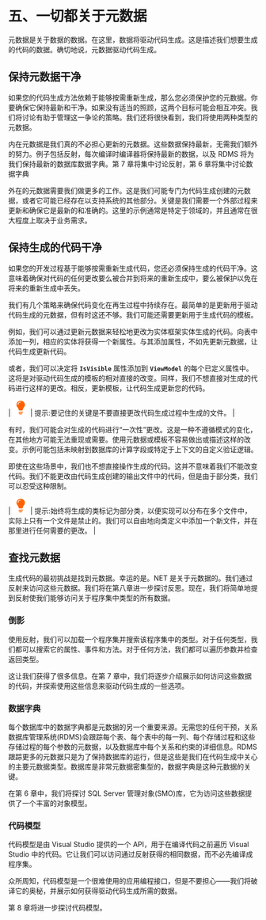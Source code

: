 # 五、一切都关于元数据

元数据是关于数据的数据。在这里，数据将驱动代码生成。这是描述我们想要生成的代码的数据。确切地说，元数据驱动代码生成。

## 保持元数据干净

如果您的代码生成方法依赖于能够按需重新生成，那么您必须保护您的元数据。你要确保它保持最新和干净。如果没有适当的照顾，这两个目标可能会相互冲突。我们将讨论有助于管理这一争论的策略。我们还将很快看到，我们将使用两种类型的元数据。

内在元数据是我们真的不必担心更新的元数据。这些数据保持最新，无需我们额外的努力。例子包括反射，每次编译时编译器将保持最新的数据，以及 RDMS 将为我们保持最新的数据库数据字典。第 7 章将集中讨论反射，第 6 章将集中讨论数据字典

外在的元数据需要我们做更多的工作。这是我们可能专门为代码生成创建的元数据，或者它可能已经存在以支持系统的其他部分。关键是我们需要一个外部过程来更新和确保它是最新的和准确的。这里的示例通常是特定于领域的，并且通常在很大程度上取决于业务需求。

## 保持生成的代码干净

如果您的开发过程基于能够按需重新生成代码，您还必须保持生成的代码干净。这意味着确保对代码的任何更改要么被合并到将来的重新生成中，要么被保护以免在将来的重新生成中丢失。

我们有几个策略来确保代码变化在再生过程中持续存在。最简单的是更新用于驱动代码生成的元数据，但有时这还不够。我们可能还需要更新用于生成代码的模板。

例如，我们可以通过更新元数据来轻松地更改为实体框架实体生成的代码。向表中添加一列，相应的实体将获得一个新属性。与其添加属性，不如先更新元数据，让代码生成更新代码。

或者，我们可以决定将 **`IsVisible`** 属性添加到 **`ViewModel`** 的每个已定义属性中。这将是对驱动代码生成的模板的相对直接的改变。同样，我们不想直接对生成的代码进行这样的更改。相反，更新模板，让代码生成更新您的代码。

| ![](img/tip.png) | 提示:要记住的关键是不要直接更改代码生成过程中生成的文件。 |

有时，我们可能会对生成的代码进行“一次性”更改。这是一种不遵循模式的变化，在其他地方可能无法重现或需要。使用元数据或模板不容易做出或描述这样的改变。示例可能包括未映射到数据库的计算字段或特定于上下文的自定义验证逻辑。

即使在这些场景中，我们也不想直接操作生成的代码。这并不意味着我们不能改变代码。我们不能更改由代码生成创建的输出文件中的代码，但是由于部分类，我们可以忍受这种限制。

| ![](img/tip.png) | 提示:始终将生成的类标记为部分类，以便实现可以分布在多个文件中，实际上只有一个文件是禁止的。我们可以自由地向类定义中添加一个新文件，并在那里进行任何需要的更改。 |

## 查找元数据

生成代码的最初挑战是找到元数据。幸运的是。NET 是关于元数据的。我们通过反射来访问这些元数据。我们将在第八章进一步探讨反思。现在，我们将简单地提到反射使我们能够访问关于程序集中类型的所有数据。

### 倒影

使用反射，我们可以加载一个程序集并搜索该程序集中的类型。对于任何类型，我们都可以搜索它的属性、事件和方法。对于任何方法，我们都可以遍历参数并检查返回类型。

这让我们获得了很多信息。在第 7 章中，我们将逐步介绍展示如何访问这些数据的代码，并探索使用这些信息来驱动代码生成的一些选项。

### 数据字典

每个数据库中的数据字典都是元数据的另一个重要来源。无需您的任何干预，关系数据库管理系统(RDMS)会跟踪每个表、每个表中的每一列、每个存储过程和这些存储过程的每个参数的元数据，以及数据库中每个关系和约束的详细信息。RDMS 跟踪更多的元数据只是为了保持数据库的运行，但是这些是我们在代码生成中关心的主要元数据类型。数据库是非常元数据密集型的，数据字典是这种元数据的关键。

在第 6 章中，我们将探讨 SQL Server 管理对象(SMO)库，它为访问这些数据提供了一个丰富的对象模型。

### 代码模型

代码模型是由 Visual Studio 提供的一个 API，用于在编译代码之前遍历 Visual Studio 中的代码。它让我们可以访问通过反射获得的相同数据，而不必先编译成程序集。

众所周知，代码模型是一个很难使用的应用编程接口，但是不要担心——我们将破译它的奥秘，并展示如何获得驱动代码生成所需的数据。

第 8 章将进一步探讨代码模型。